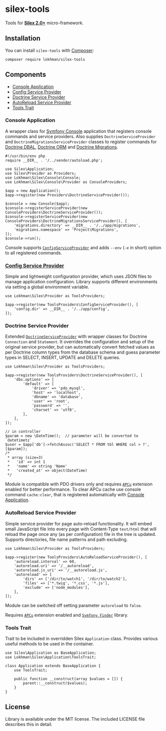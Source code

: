 # silex-tools
Tools for [**Silex 2.0+**](http://silex.sensiolabs.org/) micro-framework.

## <a name="installation"></a>Installation
You can install `silex-tools` with [Composer](http://getcomposer.org):

    composer require lokhman/silex-tools

## <a name="components"></a>Components
- [Console Application](#console-application)
- [Config Service Provider](#config-service-provider)
- [Doctrine Service Provider](#doctrine-service-provider)
- [AutoReload Service Provider](#autoreload-service-provider)
- [Tools Trait](#tools-trait)

### <a name="console-application"></a>Console Application
A wrapper class for [Symfony Console](https://github.com/symfony/console)
application that registers console commands and service providers. Also supplies
`DoctrineServiceProvider` and `DoctrineMigrationsServiceProvider` classes to
register commands for [Doctrine DBAL](https://github.com/doctrine/dbal),
[Doctrine ORM](https://github.com/doctrine/doctrine2) and
[Doctrine Migrations](https://github.com/doctrine/migrations).

    #!/usr/bin/env php
    require __DIR__ . '/../vendor/autoload.php';

    use Silex\Application;
    use Silex\Provider as Providers;
    use Lokhman\Silex\Console\Console;
    use Lokhman\Silex\Console\Provider as ConsoleProviders;

    $app = new Application();
    $app->register(new Providers\DoctrineServiceProvider());

    $console = new Console($app);
    $console->registerServiceProvider(new ConsoleProviders\DoctrineServiceProvider());
    $console->registerServiceProvider(new ConsoleProviders\DoctrineMigrationsServiceProvider(), [
        'migrations.directory' => __DIR__ . '/../app/migrations',
        'migrations.namespace' => 'Project\Migrations',
    ]);
    $console->run();

Console supports [`ConfigServiceProvider`](#config-service-provider) and adds
`--env` (`-e` in short) option to all registered commands.

### <a name="config-service-provider"></a>[Config Service Provider](docs/config-service-provider.md)
Simple and lightweight configuration provider, which uses JSON files to manage
application configuration. Library supports different environments via setting
a global environment variable.

    use Lokhman\Silex\Provider as ToolsProviders;

    $app->register(new ToolsProviders\ConfigServiceProvider(), [
        'config.dir' => __DIR__ . '/../app/config',
    ]);

### <a name="doctrine-service-provider"></a>Doctrine Service Provider
Extended [`DoctrineServiceProvider`](http://silex.sensiolabs.org/doc/master/providers/doctrine.html)
with wrapper classes for Doctrine `Connection` and `Statement`. It overrides the
configuration and setup of the original service provider, but can automatically
convert fetched values as per Doctrine column types from the database schema and
guess parameter types in SELECT, INSERT, UPDATE and DELETE queries.

    use Lokhman\Silex\Provider as ToolsProviders;

    $app->register(new ToolsProviders\DoctrineServiceProvider(), [
        'dbs.options' => [
            'default' => [
                'driver' => 'pdo_mysql',
                'host' => 'localhost',
                'dbname' => 'database',
                'user' => 'root',
                'password' => '',
                'charset' => 'utf8',
            ],
        ],
    ]);

    // in controller
    $param = new \DateTime();  // parameter will be converted to `datetimetz`
    $user = $app['db']->fetchAssoc('SELECT * FROM tbl WHERE col > ?', [$param]);
    /*
     * array (size=3)
     *   'id' => int 1
     *   'name' => string 'Name'
     *   'created_at' => object(DateTime)
     */

Module is compatible with PDO drivers only and requires
[`APCu`](http://php.net/manual/en/book.apcu.php) extension enabled for better
performance. To clear APCu cache use console command `cache:clear`, that is
registered automatically with [Console Application](#console-application).

### <a name="autoreload-service-provider"></a>AutoReload Service Provider
Simple service provider for page auto-reload functionality. It will embed small
JavaScript file into every page with Content-Type `text/html` that will reload
the page once any (as per configuration) file in the tree is updated. Supports
directories, file name patterns and path excluding.

    use Lokhman\Silex\Provider as ToolsProviders;

    $app->register(new ToolsProviders\AutoReloadServiceProvider(), [
        'autoreload.interval' => 60,
        'autoreload.uri' => '/__autoreload',
        'autoreload.js_uri' => '/__autoreload.js',
        'autoreload' => [
            'dirs' => ['/dir/to/watch1', '/dir/to/watch2'],
            'files' => ['*.twig', '*.css', '*.js'],
            'exclude' => ['node_modules'],
        ],
    ]);

Module can be switched off setting parameter `autoreload` to `false`.

Requires [`APCu`](http://php.net/manual/en/book.apcu.php) extension enabled and
[`Symfony Finder`](https://github.com/symfony/finder) library.

### <a name="tools-trait"></a>Tools Trait
Trait to be included in overridden Silex `Application` class. Provides various
useful methods to be used in the container.

    use Silex\Application as BaseApplication;
    use Lokhman\Silex\Application\ToolsTrait;

    class Application extends BaseApplication {
        use ToolsTrait;

        public function __construct(array $values = []) {
            parent::__construct($values);
        }
    }

## <a name="license"></a>License
Library is available under the MIT license. The included LICENSE file describes
this in detail.
